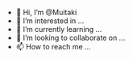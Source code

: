 - 👋 Hi, I’m @Muitaki
- 👀 I’m interested in ...
- 🌱 I’m currently learning ...
- 💞️ I’m looking to collaborate on ...
- 📫 How to reach me ...

<!---
Muitaki/Muitaki is a ✨ special ✨ repository because its `README.md` (this file) appears on your GitHub profile.
You can click the Preview link to take a look at your changes.
--->
